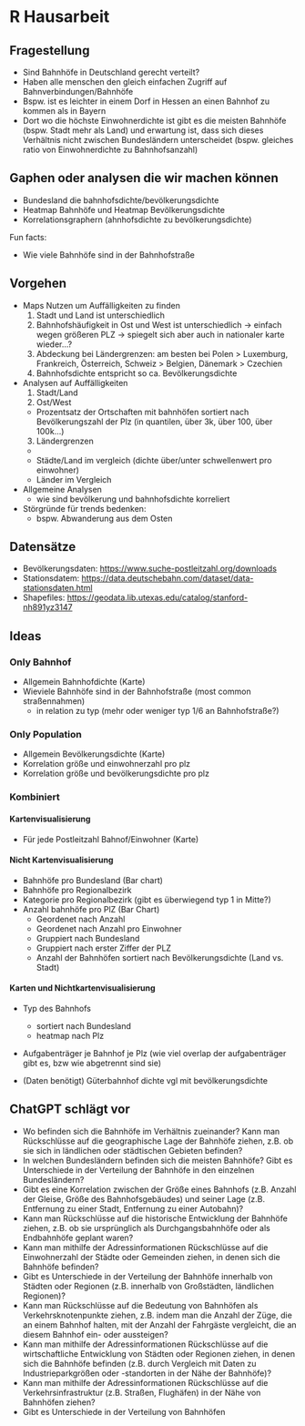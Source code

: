 # R Hausarbeit

## Fragestellung

- Sind Bahnhöfe in Deutschland gerecht verteilt?
- Haben alle menschen den gleich einfachen Zugriff auf Bahnverbindungen/Bahnhöfe
- Bspw. ist es leichter in einem Dorf in Hessen an einen Bahnhof zu kommen als in Bayern
- Dort wo die höchste Einwohnerdichte ist gibt es die meisten Bahnhöfe (bspw. Stadt mehr als Land) und erwartung ist, dass sich dieses Verhältnis nicht zwischen Bundesländern unterscheidet (bspw. gleiches ratio von Einwohnerdichte zu Bahnhofsanzahl)

## Gaphen oder analysen die wir machen können

- Bundesland die bahnhofsdichte/bevölkerungsdichte
- Heatmap Bahnhöfe und Heatmap Bevölkerungsdichte
- Korrelationsgraphern (ahnhofsdichte zu bevölkerungsdichte)

Fun facts:

- Wie viele Bahnhöfe sind in der Bahnhofstraße

## Vorgehen

- Maps Nutzen um Auffälligkeiten zu finden
  1. Stadt und Land ist unterschiedlich
  2. Bahnhofshäufigkeit in Ost und West ist unterschiedlich -> einfach wegen größeren PLZ -> spiegelt sich aber auch in nationaler karte wieder...?
  3. Abdeckung bei Ländergrenzen: am besten bei Polen > Luxemburg, Frankreich, Österreich, Schweiz > Belgien, Dänemark > Czechien
  4. Bahnhofsdichte entspricht so ca. Bevölkerungsdichte
- Analysen auf Auffälligkeiten
  1. Stadt/Land
  2. Ost/West
  - Prozentsatz der Ortschaften mit bahnhöfen sortiert nach Bevölkerungszahl der Plz (in quantilen, über 3k, über 100, über 100k...)
  3. Ländergrenzen
  -
  - Städte/Land im vergleich (dichte über/unter schwellenwert pro einwohner)
  - Länder im Vergleich
- Allgemeine Analysen
  - wie sind bevölkerung und bahnhofsdichte korreliert
- Störgründe für trends bedenken:
  - bspw. Abwanderung aus dem Osten

## Datensätze

- Bevölkerungsdaten: https://www.suche-postleitzahl.org/downloads
- Stationsdatem: https://data.deutschebahn.com/dataset/data-stationsdaten.html
- Shapefiles: https://geodata.lib.utexas.edu/catalog/stanford-nh891yz3147

## Ideas

### Only Bahnhof

- Allgemein Bahnhofdichte (Karte)
- Wieviele Bahnhöfe sind in der Bahnhofstraße (most common straßennahmen)
  - in relation zu typ (mehr oder weniger typ 1/6 an Bahnhofstraße?)

### Only Population

- Allgemein Bevölkerungsdichte (Karte)
- Korrelation größe und einwohnerzahl pro plz
- Korrelation größe und bevölkerungsdichte pro plz

### Kombiniert

#### Kartenvisualisierung

- Für jede Postleitzahl Bahnof/Einwohner (Karte)

#### Nicht Kartenvisualisierung

- Bahnhöfe pro Bundesland (Bar chart)
- Bahnhöfe pro Regionalbezirk
- Kategorie pro Regionalbezirk (gibt es überwiegend typ 1 in Mitte?)
- Anzahl bahnhöfe pro PlZ (Bar Chart)
  - Geordenet nach Anzahl
  - Geordenet nach Anzahl pro Einwohner
  - Gruppiert nach Bundesland
  - Gruppiert nach erster Ziffer der PLZ
  - Anzahl der Bahnhöfen sortiert nach Bevölkerungsdichte (Land vs. Stadt)

#### Karten und Nichtkartenvisualisierung

- Typ des Bahnhofs
  - sortiert nach Bundesland
  - heatmap nach Plz
- Aufgabenträger je Bahnhof je Plz (wie viel overlap der aufgabenträger gibt es, bzw wie abgetrennt sind sie)

- (Daten benötigt) Güterbahnhof dichte vgl mit bevölkerungsdichte

## ChatGPT schlägt vor

- Wo befinden sich die Bahnhöfe im Verhältnis zueinander? Kann man Rückschlüsse auf die geographische Lage der Bahnhöfe ziehen, z.B. ob sie sich in ländlichen oder städtischen Gebieten befinden?
- In welchen Bundesländern befinden sich die meisten Bahnhöfe? Gibt es Unterschiede in der Verteilung der Bahnhöfe in den einzelnen Bundesländern?
- Gibt es eine Korrelation zwischen der Größe eines Bahnhofs (z.B. Anzahl der Gleise, Größe des Bahnhofsgebäudes) und seiner Lage (z.B. Entfernung zu einer Stadt, Entfernung zu einer Autobahn)?
- Kann man Rückschlüsse auf die historische Entwicklung der Bahnhöfe ziehen, z.B. ob sie ursprünglich als Durchgangsbahnhöfe oder als Endbahnhöfe geplant waren?
- Kann man mithilfe der Adressinformationen Rückschlüsse auf die Einwohnerzahl der Städte oder Gemeinden ziehen, in denen sich die Bahnhöfe befinden?
- Gibt es Unterschiede in der Verteilung der Bahnhöfe innerhalb von Städten oder Regionen (z.B. innerhalb von Großstädten, ländlichen Regionen)?
- Kann man Rückschlüsse auf die Bedeutung von Bahnhöfen als Verkehrsknotenpunkte ziehen, z.B. indem man die Anzahl der Züge, die an einem Bahnhof halten, mit der Anzahl der Fahrgäste vergleicht, die an diesem Bahnhof ein- oder aussteigen?
- Kann man mithilfe der Adressinformationen Rückschlüsse auf die wirtschaftliche Entwicklung von Städten oder Regionen ziehen, in denen sich die Bahnhöfe befinden (z.B. durch Vergleich mit Daten zu Industrieparkgrößen oder -standorten in der Nähe der Bahnhöfe)?
- Kann man mithilfe der Adressinformationen Rückschlüsse auf die Verkehrsinfrastruktur (z.B. Straßen, Flughäfen) in der Nähe von Bahnhöfen ziehen?
- Gibt es Unterschiede in der Verteilung von Bahnhöfen
